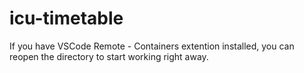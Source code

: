 # icu-timetable
If you have VSCode Remote - Containers extention installed, you can reopen the directory to start working right away.
